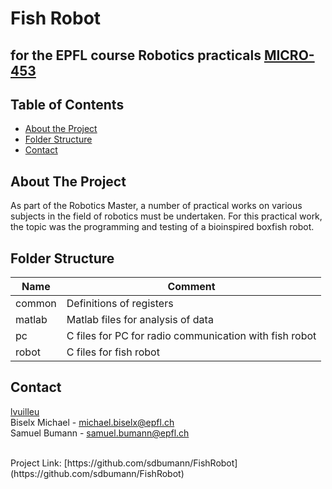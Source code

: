 # Fish Robot
## for the EPFL course Robotics practicals [MICRO-453](https://isa.epfl.ch/imoniteur_ISAP/!itffichecours.htm?ww_i_matiere=1658215799&ww_x_anneeAcad=2020-2021&ww_i_section=2373753419)


<!-- TABLE OF CONTENTS -->
## Table of Contents

* [About the Project](#about-the-project)
* [Folder Structure](#folder-structure)
* [Contact](#contact)

<!-- ABOUT THE PROJECT -->
## About The Project
As part of the Robotics Master, a number of practical works on various subjects in the field of
robotics must be undertaken. For this practical work, the topic was the programming and
testing of a bioinspired boxfish robot.


<!-- FOLDER Structure -->
## Folder Structure
| **Name**            | **Comment**                                                          |
|---------------------|----------------------------------------------------------------------|
| common    | Definitions of registers                                                       |
| matlab    | Matlab files for analysis of data                                              |
| pc        | C files for PC for radio communication with fish robot                         |
| robot     | C files for fish robot                                                         |



<!-- CONTACT -->
## Contact
[lvuilleu](https://github.com/lvuilleu) <br>
Biselx Michael - michael.biselx@epfl.ch <br>
Samuel Bumann - samuel.bumann@epfl.ch <br>

<br>
Project Link: [https://github.com/sdbumann/FishRobot](https://github.com/sdbumann/FishRobot)
